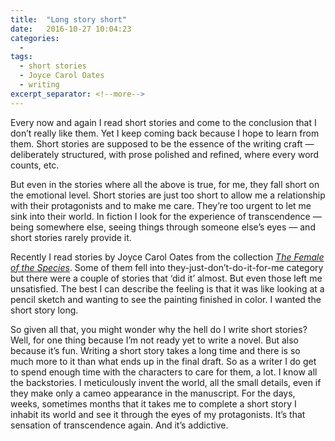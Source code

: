 ```yaml
---
title:  "Long story short"
date:   2016-10-27 10:04:23
categories:
  -
tags:
  - short stories
  - Joyce Carol Oates
  - writing
excerpt_separator: <!--more-->
---
```

Every now and again I read short stories and come to the conclusion that I don’t really like them. Yet I keep coming back because I hope to learn from them. Short stories are supposed to be the essence of the writing craft<!--more--> — deliberately structured, with prose polished and refined, where every word counts, etc.

But even in the stories where all the above is true, for me, they fall short on the emotional level. Short stories are just too short to allow me a relationship with their protagonists and to make me care. They’re too urgent to let me sink into their world. In fiction I look for the experience of transcendence — being somewhere else, seeing things through someone else’s eyes — and short stories rarely provide it.

Recently I read stories by Joyce Carol Oates from the collection *[The Female of the Species](http://amzn.to/2dPoNSw)*. Some of them fell into they-just-don’t-do-it-for-me category but there were a couple of stories that ‘did it’ almost. But even those left me unsatisfied. The best I can describe the feeling is that it was like looking at a pencil sketch and wanting to see the painting finished in color. I wanted the short story long.

So given all that, you might wonder why the hell do I write short stories? Well, for one thing because I’m not ready yet to write a novel. But also because it’s fun. Writing a short story takes a long time and there is so much more to it than what ends up in the final draft. So as a writer I do get to spend enough time with the characters to care for them, a lot. I know all the backstories. I meticulously invent the world, all the small details, even if they make only a cameo appearance in the manuscript. For the days, weeks, sometimes months that it takes me to complete a short story I inhabit its world and see it through the eyes of my protagonists. It’s that sensation of transcendence again. And it’s addictive.
